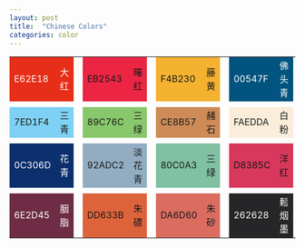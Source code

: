 ```yaml
---
layout: post
title:  "Chinese Colors"
categories: color
---
```


<table border="0" cellpadding="5" cellspacing="0">
  <tr>
    <td bgcolor="#E62E18" style="color: white;">E62E18</td>
    <td bgcolor="#E62E18" style="color: white;">大红</td>
    <td></td>
    <td bgcolor="#EB2543">EB2543</td>
    <td bgcolor="#EB2543">曙红</td>
    <td></td>
    <td bgcolor="#F4B230">F4B230</td>
    <td bgcolor="#F4B230">藤黄</td>
    <td></td>
    <td bgcolor="#00547F" style="color: white;">00547F</td>
    <td bgcolor="#00547F" style="color: white;">佛头青</td>
    <td></td>
  </tr>
  <tr height="10"></tr>
  <tr>
    <td bgcolor="#7ED1F4">7ED1F4</td>
    <td bgcolor="#7ED1F4">三青</td>
    <td></td>
    <td bgcolor="#89C76C">89C76C</td>
    <td bgcolor="#89C76C">三绿</td>
    <td></td>
    <td bgcolor="#CE8B57">CE8B57</td>
    <td bgcolor="#CE8B57">赭石</td>
    <td></td>
    <td bgcolor="#FAEDDA">FAEDDA</td>
    <td bgcolor="#FAEDDA">白粉</td>
    <td></td>
  </tr>
  <tr height="10"></tr>
  <tr>
    <td bgcolor="#0C306D" style="color: white;">0C306D</td>
    <td bgcolor="#0C306D" style="color: white;">花青</td>
    <td></td>
    <td bgcolor="#92ADC2">92ADC2</td>
    <td bgcolor="#92ADC2">淡花青</td>
    <td></td>
    <td bgcolor="#80C0A3">80C0A3</td>
    <td bgcolor="#80C0A3">三绿</td>
    <td></td>
    <td bgcolor="#D8385C">D8385C</td>
    <td bgcolor="#D8385C">洋红</td>
    <td></td>
  </tr>
  <tr height="10"></tr>
  <tr>
    <td bgcolor="#6E2D45" style="color: white;">6E2D45</td>
    <td bgcolor="#6E2D45" style="color: white;">胭脂</td>
    <td></td>
    <td bgcolor="#DD633B">DD633B</td>
    <td bgcolor="#DD633B">朱磦</td>
    <td></td>
    <td bgcolor="#DA6D60">DA6D60</td>
    <td bgcolor="#DA6D60">朱砂</td>
    <td></td>
    <td bgcolor="#262628" style="color: white;">262628</td>
    <td bgcolor="#262628" style="color: white;">鬆烟墨</td>
    <td></td>
  </tr>
</table>